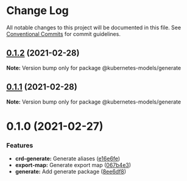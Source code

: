 # Change Log

All notable changes to this project will be documented in this file.
See [Conventional Commits](https://conventionalcommits.org) for commit guidelines.

## [0.1.2](https://github.com/tommy351/kubernetes-models-ts/compare/@kubernetes-models/generate@0.1.1...@kubernetes-models/generate@0.1.2) (2021-02-28)

**Note:** Version bump only for package @kubernetes-models/generate





## [0.1.1](https://github.com/tommy351/kubernetes-models-ts/compare/@kubernetes-models/generate@0.1.0...@kubernetes-models/generate@0.1.1) (2021-02-28)

**Note:** Version bump only for package @kubernetes-models/generate





# 0.1.0 (2021-02-27)


### Features

* **crd-generate:** Generate aliases ([e16e6fe](https://github.com/tommy351/kubernetes-models-ts/commit/e16e6fe8736e95cfc48dcfe4ab2f244ac33bb380))
* **export-map:** Generate export map ([067b4e3](https://github.com/tommy351/kubernetes-models-ts/commit/067b4e303c0f662e113fc2ee65e8edf36a86c958))
* **generate:** Add generate package ([8ee6df8](https://github.com/tommy351/kubernetes-models-ts/commit/8ee6df84544c4101f5f44cc7fb4d292f1d8d9b90))
